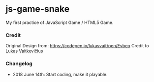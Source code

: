 # js-game-snake
My first practice of JavaScript Game / HTML5 Game.

### Credit
Original Design from: https://codepen.io/lukasvait/pen/Evbeo
Credit to [Lukas Vaitkevičius](https://codepen.io/lukasvait/)

### Changelog
* 2018 June 14th: Start coding, make it playable.
